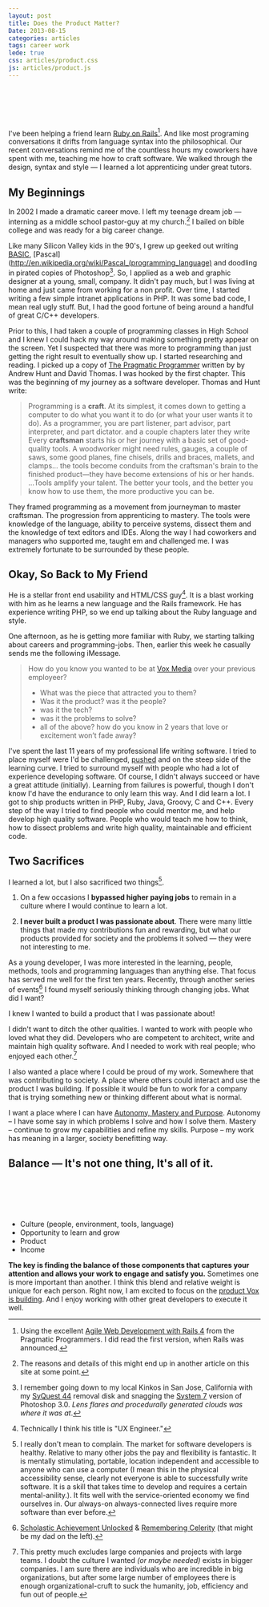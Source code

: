 ```yaml
---
layout: post
title: Does the Product Matter?
Date: 2013-08-15
categories: articles
tags: career work
lede: true
css: articles/product.css
js: articles/product.js
---
```


<div id="test-tube" class="can_shrink">&nbsp;
<div id="test-tube-bubbles">
  <div class="circle">&nbsp;</div>
  <div class="circle">&nbsp;</div>
  <div class="circle">&nbsp;</div>
</div>
</div>



I've been helping a friend learn [Ruby on Rails](http://rubyonrails.org/)[^1]. And like most programing conversations it drifts from language syntax into the philosophical. Our recent conversations remind me of the countless hours my coworkers have spent with me, teaching me how to craft software. We walked through the design, syntax and style &mdash; I learned a lot apprenticing under great tutors.

## My Beginnings

In 2002 I made a dramatic career move. I left my teenage dream job &mdash; interning as a middle school pastor-guy at my church.[^2] I bailed on bible college and was ready for a big career change.

Like many Silicon Valley kids in the 90's, I grew up geeked out writing [BASIC](http://en.wikipedia.org/wiki/BASIC), [Pascal](http://en.wikipedia.org/wiki/Pascal_(programming_language) and doodling in pirated copies of Photoshop[^3]. So, I applied as a web and graphic designer at a young, small, company. It didn't pay much, but I was living at home and just came from working for a non profit. Over time, I started writing a few simple intranet applications in PHP. It was some bad code, I mean real ugly stuff. But, I had the good fortune of being around a handful of great C/C++ developers.

Prior to this, I had taken a couple of programming classes in High School and I knew I could hack my way around making something pretty appear on the screen. Yet I suspected that there was more to programming than just getting the right result to eventually show up. I started researching and reading. I picked up a copy of [The Pragmatic Programmer](http://pragprog.com/book/tpp/the-pragmatic-programmer) written by by Andrew Hunt and David Thomas. I was hooked by the first chapter. This was the beginning of my journey as a software developer. Thomas and Hunt write:

> Programming is a **craft**. At its simplest, it comes down to getting a computer to do what you want it to do (or what your user wants it to do). As a programmer, you are part listener, part advisor, part interpreter, and part dictator.
and a couple chapters later they write
> Every **craftsman** starts his or her journey with a basic set of good-quality tools. A woodworker might need rules, gauges, a couple of saws, some good planes, fine chisels, drills and braces, mallets, and clamps... the tools become conduits from the craftsman's brain to the finished product—they have become extensions of his or her hands. ...Tools amplify your talent. The better your tools, and the better you know how to use them, the more productive you can be. 

They framed programming as a movement from journeyman to master craftsman. The progression from apprenticing to mastery. The tools were knowledge of the language, ability to perceive systems, dissect them and the knowledge of text editors and IDEs. Along the way I had coworkers and managers who supported me, taught em and challenged me. I was extremely fortunate to be surrounded by these people. 

## Okay, So Back to My Friend

He is a stellar front end usability and HTML/CSS guy[^4]. It is a blast working with him as he learns a new language and the Rails framework. He has experience writing PHP, so we end up talking about the Ruby language and style. 

One afternoon, as he is getting more familiar with Ruby, we starting talking about careers and programming-jobs. Then, earlier this week he casually sends me the following iMessage.

> How do you know you wanted to be at [Vox Media](http://voxmedia.com) over your previous employeer?
> * What was the piece that attracted you to them? 
> * Was it the product? was it the people? 
> * was it the tech? 
> * was it the problems to solve? 
> * all of the above? 
> how do you know in 2 years that love or excitement won’t fade away?

I've spent the last 11 years of my professional life writing software. I tried to place myself were I'd be challenged, [pushed](articles/2013/06/04/Coaching/) and on the steep side of the learning curve. I tried to surround myself with people who had a lot of experience developing software. Of course, I didn't always succeed or have a great attitude (initially). Learning from failures is powerful, though I don't know I'd have the endurance to only learn this way. And I did learn a lot. I got to ship products written in PHP, Ruby, Java, Groovy, C and C++. Every step of the way I tried to find people who could mentor me, and help develop high quality software. People who would teach me how to think, how to dissect problems and write high quality, maintainable and efficient code.

## Two Sacrifices

I learned a lot, but I also sacrificed two things[^5]. 

1. On a few occasions I **bypassed higher paying jobs** to remain in a culture where I would continue to learn a lot.

2. **I never built a product I was passionate about**. There were many little things that made my contributions fun and rewarding, but what our products provided for society and the problems it solved &mdash; they were not interesting to me.

As a young developer, I was more interested in the learning, people, methods, tools and programming languages than anything else. That focus has served me well for the first ten years. Recently, through another series of events[^6] I found myself seriously thinking through changing jobs. What did I want?

<div class="super-highlight"> 
<p>I knew I wanted to build a product that I was passionate about!</p>
</div>

I didn't want to ditch the other qualities. I wanted to work with people who loved what they did. Developers who are competent to architect, write and maintain high quality software. And I needed to work with real people; who enjoyed each other.[^7]

I also wanted a place where I could be proud of my work. Somewhere that was contributing to society. A place where others could interact and use the product I was building. If possible it would be fun to work for a company that is trying something new or thinking different about what is normal.

I want a place where I can have [Autonomy, Mastery and Purpose](articles/2013/05/24/motivation/#on_motivation). Autonomy – I have some say in which problems I solve and how I solve them. Mastery – continue to grow my capabilities and refine my skills. Purpose – my work has meaning in a larger, society benefitting way.

## Balance &mdash; It's not one thing, It's all of it. 

<div id="balanced">
  <div id="circle1" class="circle">&nbsp;</div>
  <div id="circle2" class="circle">&nbsp;</div>
  <div id="circle3" class="circle">&nbsp;</div>
  <div id="circle4" class="circle">&nbsp;</div>
</div>



* Culture (people, environment, tools, language)
* Opportunity to learn and grow
* Product
* Income

**The key is finding the balance of those components that captures your attention and allows your work to engage and satisfy you.** Sometimes one is more important than another. I think this blend and relative weight is unique for each person. Right now, I am excited to focus on the [product Vox is building](http://voxmedia.com/). And I enjoy working with other great developers to execute it well.






[^1]: Using the excellent [Agile Web Development with Rails 4](http://pragprog.com/book/rails4/agile-web-development-with-rails-4) from the Pragmatic Programmers. I did read the first version, when Rails was announced.

[^2]: The reasons and details of this might end up in another article on this site at some point.

[^3]: I remember going down to my local Kinkos in San Jose, California with my [SyQuest 44](http://en.wikipedia.org/wiki/SyQuest_Technology) removal disk and snagging the [System 7](http://en.wikipedia.org/wiki/System_7) version of Photoshop 3.0. *Lens flares and procedurally generated clouds was where it was at*.

[^4]: Technically I think his title is "UX Engineer."

[^5]: I really don't mean to complain. The market for software developers is healthy. Relative to many other jobs the pay and flexibility is fantastic. It is mentally stimulating, portable, location independent and accessible to anyone who can use a computer (I mean this in the physical accessibility sense, clearly not everyone is able to successfully write software. It is a skill that takes time to develop and requires a certain mental-anility.). It fits well with the service-oriented economy we find ourselves in. Our always-on always-connected lives require more software than ever before.


[^6]: [Scholastic Achievement Unlocked](https://twitter.com/banderson623/status/357586362712592388) &amp; [Remembering Celerity](http://rememberingcelerity.com) (that might be my dad on the left).

[^7]: This pretty much excludes large companies and projects with large teams. I doubt the culture I wanted *(or maybe needed)* exists in bigger companies. I am sure there are individuals who are incredible in big organizations, but after some large number of employees there is enough organizational-cruft to suck the humanity, job, efficiency and fun out of people.